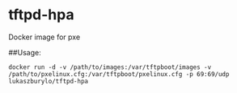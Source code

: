 # tftpd-hpa
Docker image for pxe

##Usage:

```
docker run -d -v /path/to/images:/var/tftpboot/images -v /path/to/pxelinux.cfg:/var/tftpboot/pxelinux.cfg -p 69:69/udp lukaszburylo/tftpd-hpa
```
